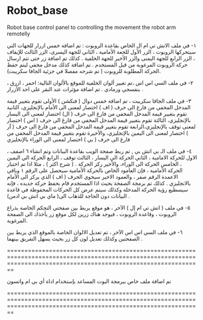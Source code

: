 # Robot_base
Robot base control panel to controlling the movement the robot arm remotelly

١- في ملف الاتش تي ام ال الخاص بقاعدة الروبوت : تم اضافة خمس ازرار للجهات التي سيتحركها الروبوت ، الزر الأول للجعة الأمامية ، الثاني للجهة اليسرى، الزر الثالث للإيقاف ، الزر الرابع للجهة اليمنى والزر الأخير للجهة الخلفية .
كذلك تم اضافة زر حتى تتم ارسال حركة الروبوت المرغوبة من قبل المستخدم .
تم اضافة كذلك مدخل مخفي ليتم حفظ الحركة المطلوبة للروبوت ( تم شرحه مفصلا في جزئية الجافا سكريبت). 

٢- في ملف السي اس اس ،تم تغيير ألوان الخلفية للموقع بالألوان التالية: احمر ، ازرق ، بنفسجي ورمادي .
تم اضافة مؤثرات عند النقر على احد الأزرار .

٣- في ملف الجافا سكريبت ، تم اضافة خمس دوال ( فنكشن ) الأولى تقوم بتغيير قيمة المدخل المخفي من فارغ الى حرف ( اف ) اختصار لمعنى الى الأمام بالإنجليزي، الثانية تقوم بتغيير قيمة المدخل المخفي من فارغ الى حرف ( ال) اختصار لمعنى الى اليسار بالإنجليزي، الثالثة تقوم بتغيير قيمة المدخل المخفي من فارغ الى حرف ( اس ) اختصار لمعنى توقف بالإنجليزي،الرابعة تقوم بتغيير قيمة المدخل المخفي من فارغ الى حرف ( آر ) اختصار لمعنى الى اليمين بالإنجليزي، والأخيرة تقوم بتغيير قيمة المدخل المخفي من فارغ الى حرف ( بي ) اختصار لمعنى الى الوراء بالإنجليزي

٤- في ملف الـ بي اتش بي , تم ربط صفحة الويب بقاعدة البيانات وتم انشاء ٦ اصفف ، الاول للحركة الامامية ، الثاني الحركة الي اليسار ، الثالث توقف ، الرابع الحركة الي اليمين ، الخامس الحركة الى الوراء، والأخير ركز الحركة .
( شرح اكثر ) ، مثلا اذا تم اختيار الحركة الأمامية ، فإن العامود الخاص بالحركة الأمامية سيحصل على الرقم ١ وباقي الاعمدة الرقم صفر ، والعمود الاخير سيحوي الحرف ( اف ) الذي يركز الى الأمام بالانجليزي . 
كذلك تم برمجة الصفحة بحيث اذا المستخدم قام بحفظ حركة جديده ، فإنه سيسطيع رؤية الحركة المدخلة وكذلك سيتم عرض كل الحركات المحفوظة في قاعدة البيانات دون الحاجة للذهاب الى(  ماي بي اتش بي ادمن) .

٥- في ملف ( اتش تي ام إل ) الآخر ، هو موقع يربط بين صفحتي التحكم الخاصة بذراع الروبوت ، وقاعدة الروبوت ، فيوجد هناك زرين لكل موقع زر يأخذك الى الصفحة المرغوبة.

٦- في ملف السي اس اس الآخر ، تم تعديل الالوان الخاصة بالموقع الذي يربط بين الصفحتين وكذلك تعديل لون كل زر بحيث يسهل التفريق بينهما .

====================================================================================================================================================================

تم اضافة ملف خاص ببرمجة البوت المساعد بإستخدام اداة أي بي ام واتسون 

====================================================================================================================================================================
